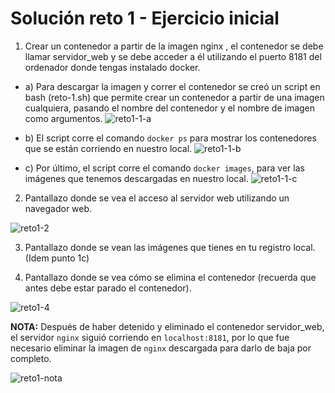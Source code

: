 # Solución reto 1 - Ejercicio inicial

1. Crear un contenedor a partir de la imagen nginx , el contenedor se debe llamar servidor_web y se debe acceder a él utilizando el puerto 8181 del ordenador donde tengas instalado docker.

- a) Para descargar la imagen y correr el contenedor se creó un script en bash (reto-1.sh) que permite crear un contenedor a partir de una imagen cualquiera, pasando el nombre del contenedor y el nombre de imagen como argumentos.
![reto1-1-a](https://i.imgur.com/WfS0eQB.jpg)

- b) El script corre el comando `docker ps` para mostrar los contenedores que se están corriendo en nuestro local.
![reto1-1-b](https://i.imgur.com/0VzHHhj.jpg)

- c) Por último, el script corre el comando `docker images`, para ver las imágenes que tenemos descargadas en nuestro local.
![reto1-1-c](https://i.imgur.com/tAK7PJF.jpg)

2. Pantallazo donde se vea el acceso al servidor web utilizando un navegador web.

![reto1-2](https://i.imgur.com/p2tqNVs.png)

3. Pantallazo donde se vean las imágenes que tienes en tu registro local. (Idem punto 1c)

4. Pantallazo donde se vea cómo se elimina el contenedor (recuerda que antes debe estar parado el contenedor).

![reto1-4](https://i.imgur.com/2VU2fJx.png)


**NOTA:** Después de haber detenido y eliminado el contenedor servidor_web, el servidor `nginx` siguió corriendo en `localhost:8181`, por lo que fue necesario eliminar la imagen de `nginx` descargada para darlo de baja por completo.

![reto1-nota](https://i.imgur.com/c89NP4y.jpg) 
